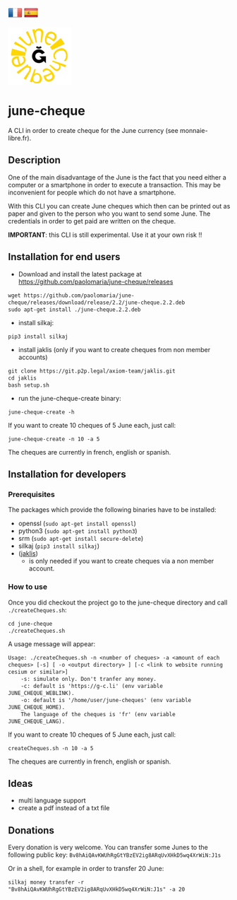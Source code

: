 [<img src="https://github.com/paolomaria/june-cheque-app/raw/main/www/img/flag-fr.png">](README_fr.md) [<img src="https://github.com/paolomaria/june-cheque-app/raw/main/www/img/flag-es.png">](README_es.md)

![June Cheque logo](https://github.com/paolomaria/june-cheque-app/raw/main/www/img/logo_144px.png)

# june-cheque

A CLI in order to create cheque for the June currency (see monnaie-libre.fr).

## Description

One of the main disadvantage of the June is the fact that you need either a computer or a smartphone in order to execute a transaction. This may be inconvenient for people which do not have a smartphone.

With this CLI you can create June cheques which then can be printed out as paper and given to the person who you want to send some June. The credentials in order to get paid are written on the cheque.

**IMPORTANT**: this CLI is still experimental. Use it at your own risk !!

## Installation for end users

 - Download and install the latest package at https://github.com/paolomaria/june-cheque/releases
 ```
wget https://github.com/paolomaria/june-cheque/releases/download/release/2.2/june-cheque.2.2.deb
sudo apt-get install ./june-cheque.2.2.deb
 ```
 
 - install silkaj:
 ```
 pip3 install silkaj
 ```
  - install jaklis (only if you want to create cheques from non member accounts)
```
git clone https://git.p2p.legal/axiom-team/jaklis.git
cd jaklis
bash setup.sh
```
 - run the june-cheque-create binary:
```
june-cheque-create -h
```

If you want to create 10 cheques of 5 June each, just call:
```
june-cheque-create -n 10 -a 5
```

The cheques are currently in french, english or spanish.

## Installation for developers

### Prerequisites

The packages which provide the following binaries have to be installed:

 - openssl (`sudo apt-get install openssl`)
 - python3 (`sudo apt-get install python3`)
 - srm (`sudo apt-get install secure-delete`)
 - silkaj (`pip3 install silkaj`)
 - ([jaklis](https://git.p2p.legal/axiom-team/jaklis))
	 + is only needed if you want to create cheques via a non member account.
 
### How to use

Once you did checkout the project go to the june-cheque directory and call `./createCheques.sh`:
```
cd june-cheque
./createCheques.sh
```
A usage message will appear:
```
Usage: ./createCheques.sh -n <number of cheques> -a <amount of each cheques> [-s] [ -o <output directory> ] [-c <link to website running cesium or similar>] 
    -s: simulate only. Don't tranfer any money.
    -c: default is 'https://g-c.li' (env variable JUNE_CHEQUE_WEBLINK).
    -o: default is '/home/user/june-cheques' (env variable JUNE_CHEQUE_HOME).
    The language of the cheques is 'fr' (env variable JUNE_CHEQUE_LANG).
```

If you want to create 10 cheques of 5 June each, just call:
```
createCheques.sh -n 10 -a 5
```

The cheques are currently in french, english or spanish.

## Ideas

 - multi language support
 - create a pdf instead of a txt file
 
 
## Donations

Every donation is very welcome. You can transfer some Junes to the following public key: `Bv8hAiQAvKWUhRgGtYBzEV2ig8ARqUvXHkD5wq4XrWiN:J1s`

Or in a shell, for example in order to transfer 20 June:
```
silkaj money transfer -r "Bv8hAiQAvKWUhRgGtYBzEV2ig8ARqUvXHkD5wq4XrWiN:J1s" -a 20
```
